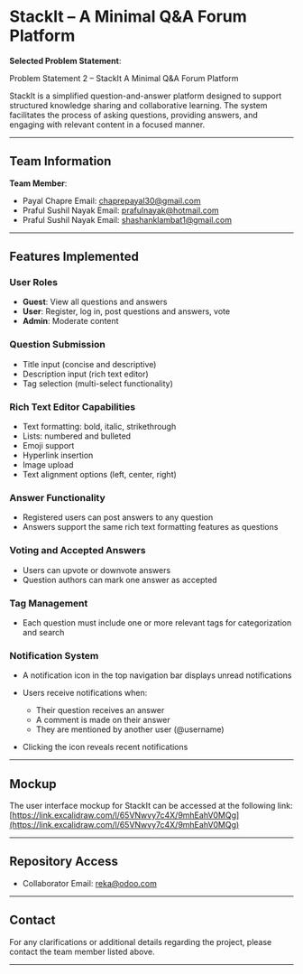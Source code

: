 # StackIt – A Minimal Q\&A Forum Platform

**Selected Problem Statement**:

Problem Statement 2 – StackIt A Minimal Q&A Forum Platform

StackIt is a simplified question-and-answer platform designed to support structured knowledge sharing and collaborative learning. The system facilitates the process of asking questions, providing answers, and engaging with relevant content in a focused manner.

---

## Team Information

**Team Member**:

- Payal Chapre
  Email: [chaprepayal30@gmail.com](mailto:chaprepayal30@gmail.com)
- Praful Sushil Nayak
  Email: [prafulnayak@hotmail.com](mailto:prafulnayak@hotmail.com)
- Praful Sushil Nayak
  Email: [shashanklambat1@gmail.com](mailto:shashanklambat1@gmail.com)

---

## Features Implemented

### User Roles

- **Guest**: View all questions and answers
- **User**: Register, log in, post questions and answers, vote
- **Admin**: Moderate content

### Question Submission

- Title input (concise and descriptive)
- Description input (rich text editor)
- Tag selection (multi-select functionality)

### Rich Text Editor Capabilities

- Text formatting: bold, italic, strikethrough
- Lists: numbered and bulleted
- Emoji support
- Hyperlink insertion
- Image upload
- Text alignment options (left, center, right)

### Answer Functionality

- Registered users can post answers to any question
- Answers support the same rich text formatting features as questions

### Voting and Accepted Answers

- Users can upvote or downvote answers
- Question authors can mark one answer as accepted

### Tag Management

- Each question must include one or more relevant tags for categorization and search

### Notification System

- A notification icon in the top navigation bar displays unread notifications
- Users receive notifications when:

  - Their question receives an answer
  - A comment is made on their answer
  - They are mentioned by another user (@username)

- Clicking the icon reveals recent notifications

---

## Mockup

The user interface mockup for StackIt can be accessed at the following link:
[https://link.excalidraw.com/l/65VNwvy7c4X/9mhEahV0MQg](https://link.excalidraw.com/l/65VNwvy7c4X/9mhEahV0MQg)

---

## Repository Access

- Collaborator Email: [reka@odoo.com](mailto:reka@odoo.com)

---

## Contact

For any clarifications or additional details regarding the project, please contact the team member listed above.

---